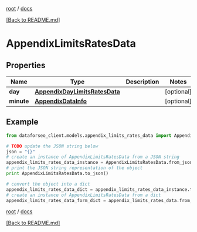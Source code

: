 [root](./../ "root") / [docs](./ "docs")

[[Back to README.md]](./../README.md "[Back to README.md]")

# AppendixLimitsRatesData

## Properties

Name | Type | Description | Notes
------------ | ------------- | ------------- | -------------
**day** | [**AppendixDayLimitsRatesData**](AppendixDayLimitsRatesData.md) |  | [optional]
**minute** | [**AppendixDataInfo**](AppendixDataInfo.md) |  | [optional]

## Example

```python
from dataforseo_client.models.appendix_limits_rates_data import AppendixLimitsRatesData

# TODO update the JSON string below
json = "{}"
# create an instance of AppendixLimitsRatesData from a JSON string
appendix_limits_rates_data_instance = AppendixLimitsRatesData.from_json(json)
# print the JSON string representation of the object
print AppendixLimitsRatesData.to_json()

# convert the object into a dict
appendix_limits_rates_data_dict = appendix_limits_rates_data_instance.to_dict()
# create an instance of AppendixLimitsRatesData from a dict
appendix_limits_rates_data_form_dict = appendix_limits_rates_data.from_dict(appendix_limits_rates_data_dict)
```

  

[root](./../ "root") / [docs](./ "docs")

[[Back to README.md]](./../README.md "[Back to README.md]")